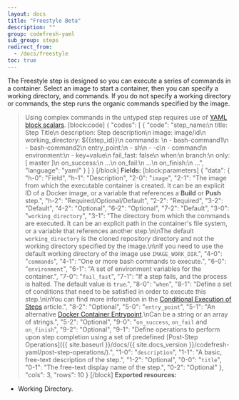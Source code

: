 ```yaml
---
layout: docs
title: "Freestyle Beta"
description: ""
group: codefresh-yaml
sub_group: steps
redirect_from:
  - /docs/freestyle
toc: true
---
```

The Freestyle step is designed so you can execute a series of commands in a container.
Select an image to start a container, then you can specify a working directory, and commands.
If you do not specify a working directory or commands, the step runs the organic commands specified by the image.

> Using complex commands in the untyped step requires use of [YAML block scalars](http://stackoverflow.com/questions/3790454/in-yaml-how-do-i-break-a-string-over-multiple-lines).
[block:code]
{
  "codes": [
    {
      "code": "step_name:\n  title: Step Title\n  description: Step description\n  image: image/id\n  working_directory: ${{step_id}}\n  commands: \n    - bash-command1\n    - bash-command2\n  entry_point:\n    - sh\n    - -c\n    - command\n  environment:\n    - key=value\n  fail_fast: false\n  when:\n    branch:\n      only: [ master ]\n  on_success:\n    ...\n  on_fail:\n    ...\n  on_finish:\n    ...",
      "language": "yaml"
    }
  ]
}
[/block]
__**Fields:**__
[block:parameters]
{
  "data": {
    "h-0": "Field",
    "h-1": "Description",
    "2-0": "```image```",
    "2-1": "The image from which the executable container is created. It can be an explicit ID of a Docker image, or a variable that references a **Build** or **Push** step.",
    "h-2": "Required/Optional/Default",
    "2-2": "Required",
    "3-2": "Default",
    "4-2": "Optional",
    "6-2": "Optional",
    "7-2": "Default",
    "3-0": "```working_directory```",
    "3-1": "The directory from which the commands are executed.  It can be an explicit path in the container's file system, or a variable that references another step.\n\nThe default ```working_directory``` is the cloned repository directory and not the working directory specified by the image.\n\nIf you need to use the default working directory of the image use ```IMAGE_WORK_DIR```.",
    "4-0": "```commands```",
    "4-1": "One or more bash commands to execute.",
    "6-0": "```environment```",
    "6-1": "A set of environment variables for the container.",
    "7-0": "```fail_fast```",
    "7-1": "If a step fails, and the process is halted. The default value is ```true```.",
    "8-0": "```when```",
    "8-1": "Define a set of conditions that need to be satisfied in order to execute this step.\n\nYou can find more information in the [Conditional Execution of Steps](doc:conditional-execution-of-steps) article.",
    "8-2": "Optional",
    "5-0": "```entry_point```",
    "5-1": "An alternative [Docker Container Entrypoint](https://docs.docker.com/engine/reference/builder/#/entrypoint).\nCan be a string or an array of strings.",
    "5-2": "Optional",
    "9-0": "`on_success`, `on_fail` and `on_finish`",
    "9-2": "Optional",
    "9-1": "Define operations to perform upon step completion using a set of predefined [Post-Step Operations]({{ site.baseurl }}/docs/{{ site.docs_version }}/codefresh-yaml/post-step-operations/).",
    "1-0": "```description```",
    "1-1": "A basic, free-text description of the step.",
    "1-2": "Optional",
    "0-0": "```title```",
    "0-1": "The free-text display name of the step.",
    "0-2": "Optional"
  },
  "cols": 3,
  "rows": 10
}
[/block]
__**Exported resources:**__
- Working Directory.
